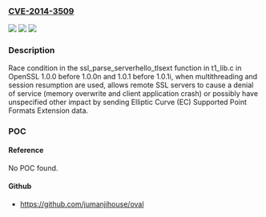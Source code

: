 ### [CVE-2014-3509](https://cve.mitre.org/cgi-bin/cvename.cgi?name=CVE-2014-3509)
![](https://img.shields.io/static/v1?label=Product&message=n%2Fa&color=blue)
![](https://img.shields.io/static/v1?label=Version&message=n%2Fa&color=blue)
![](https://img.shields.io/static/v1?label=Vulnerability&message=n%2Fa&color=brighgreen)

### Description

Race condition in the ssl_parse_serverhello_tlsext function in t1_lib.c in OpenSSL 1.0.0 before 1.0.0n and 1.0.1 before 1.0.1i, when multithreading and session resumption are used, allows remote SSL servers to cause a denial of service (memory overwrite and client application crash) or possibly have unspecified other impact by sending Elliptic Curve (EC) Supported Point Formats Extension data.

### POC

#### Reference
No POC found.

#### Github
- https://github.com/jumanjihouse/oval

